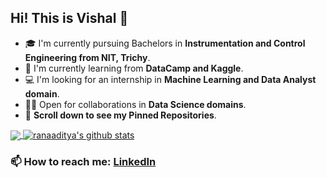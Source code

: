 ## Hi! This is Vishal 👋
- 🎓 I'm currently pursuing Bachelors in **Instrumentation and Control Engineering from NIT, Trichy**.
- 🌱 I'm currently learning from **DataCamp and Kaggle**.
- 💻 I'm looking for an internship in **Machine Learning and Data Analyst domain**.
- 🤝🏻 Open for collaborations in **Data Science domains**.
- 📌 **Scroll down to see my Pinned Repositories**.

<a href="https://github.com/VishalMandrai">
  <img align="center" src="https://github-readme-stats.vercel.app/api/top-langs/?username=VishalMandrai&theme=light&hide_langs_below=1" />
</a>
<a href="https://github.com/VishalMandrai">
 <img align="center" src="https://github-readme-stats.vercel.app/api?username=VishalMandrai&show_icons=true&theme=light&line_height=27" alt="ranaaditya's github stats"/>
</a>


### 📫 How to reach me: [LinkedIn](https://www.linkedin.com/in/vishal-mandrai999/) 


<!--
**VishalMandrai/VishalMandrai** is a ✨ _special_ ✨ repository because its `README.md` (this file) appears on your GitHub profile.

Here are some ideas to get you started:

- 🔭 I’m currently working on ...
- 🌱 I’m currently learning ...
- 👯 I’m looking to collaborate on ...
- 🤔 I’m looking for help with ...
- 💬 Ask me about ...
- 📫 How to reach me: ...
- 😄 Pronouns: ...
- ⚡ Fun fact: ...
-->
